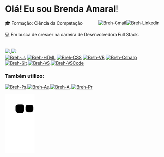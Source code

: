 # Olá! Eu sou Brenda Amaral!

<div style: "display: inline_block">
  <a href="https://www.linkedin.com/in/brenda-amaral-710641209/" target="_blank"><img align="right" alt="Breh-Linkedin" src="https://img.shields.io/badge/-LinkedIn-blue?style=flat&logo=Linkedin&logoColor=white&link=https://www.linkedin.com/in/brenda-amaral-710641209/" target="_blank"></a>
  <a href="mailto:brendaamaral2001@gmail.com"><img align="right" alt="Breh-Gmail" src="https://img.shields.io/badge/-Gmail-red?style=flat&logo=Gmail&logoColor=white&link=brendaamaral2001@gmail.com" target="_blank"></a>
</div>

:mortar_board: Formação: Ciência da Computação

:computer: Em busca de crescer na carreira de Desenvolvedora Full Stack.

<div><br>
  <a href="https://github.com/Breh2001/"/>
  <img height="160cm" src="https://github-readme-stats.vercel.app/api?username=Breh2001&show_icons=true&theme=bear"/>
  <img height="160cm" src="https://github-readme-stats.vercel.app/api/top-langs/?username=Breh2001&layout=compact&langs_count=16&theme=bear"/>
</div>
  
<div style: "display: inline_block">
  <img align="center" alt="Breh-Js" src="https://img.shields.io/badge/-Javascript-blue?style=flat&logo=JavaScript&logoColor=white&color=yellow"/>
  <img align="center" alt="Breh-HTML" src="https://img.shields.io/badge/-HTML5-blue?style=flat&logo=HTML5&logoColor=white&color=important"/>
  <img align="center" alt="Breh-CSS" src="https://img.shields.io/badge/-CSS3-blue?style=flat&logo=CSS3&logoColor=white&color=blue"/>
  <img align="center" alt="Breh-VB" src="https://img.shields.io/badge/-Visualbasic.Net-blue?style=flat&logo=Vb.net&logoColor=white&color=blueviolet"/>
  <img align="center" alt="Breh-Csharp" src="https://img.shields.io/badge/-Csharp-blue?style=flat&logo=Csharp&logoColor=white&color=blueviolet"/>
  <img align="center" alt="Breh-Git" src="https://img.shields.io/badge/-Git-blue?style=flat&logo=Git&logoColor=white&color=orange"/>
  <img align="center" alt="Breh-VS" src="https://img.shields.io/badge/-VisualStudio-blue?style=flat&logo=visualstudio&logoColor=white&color=blueviolet"/>
  <img align="center" alt="Breh-VSCode" src="https://img.shields.io/badge/-VSCode-blue?style=flat&logo=visualstudiocode&logoColor=white&color=informational"/>
</div>
  
### Também utilizo:
  
<div style: "display: inline_block">
  <img align="center" alt="Breh-Ps" src="https://img.shields.io/badge/-Photoshop-blue?style=flat&logo=adobephotoshop&logoColor=white&color=blue"/>
  <img align="center" alt="Breh-Ae" src="https://img.shields.io/badge/-AfterEffects-blue?style=flat&logo=adobeaftereffects&logoColor=white&color=blueviolet"/>
  <img align="center" alt="Breh-Ai" src="https://img.shields.io/badge/-Illustrator-blue?style=flat&logo=adobeillustrator&logoColor=white&color=orange"/>
  <img align="center" alt="Breh-Pr" src="https://img.shields.io/badge/-Premiere-blue?style=flat&logo=adobepremierepro&logoColor=white&color=blueviolet"/>
</div>

![Snake animation](https://github.com/Breh2001/Breh2001/blob/output/github-contribution-grid-snake.svg)

